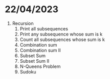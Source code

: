 # 22/04/2023

1. Recursion
   1. Print all subsequences
   2. Print any subsequence whose sum is k
   3. Count all subsequences whose sum is k
   4. Combination sum
   5. Combination sum II
   6. Subset Sum
   7. Subset Sum II
   8. N-Queens Problem
   9. Sudoku
